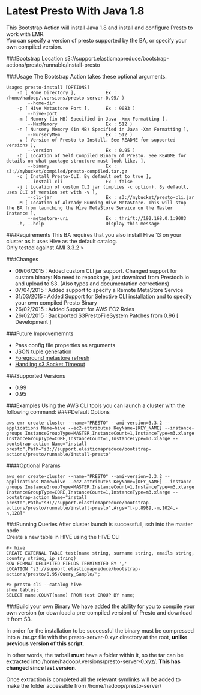 Latest Presto With Java 1.8
==========================
This Bootstrap Action will install Java 1.8 and install and configure Presto to work with EMR.  
You can specify a version of presto supported by the BA, or specify your own compiled version.

###Bootstrap Location
s3://support.elasticmapreduce/bootstrap-actions/presto/runnable/install-presto

###Usage
The Bootstrap Action takes these optional arguments. 
```
Usage: presto-install [OPTIONS]
    -d [ Home Directory ],           Ex : /home/hadoop/.versions/presto-server-0.95/ )
        --home-dir
    -p [ Hive Metastore Port ],      Ex : 9083 )
        --hive-port
    -m [ Memory (in MB) Specified in Java -Xmx Formatting ],
        --MaxMemory                  Ex : 512 )
    -n [ Nursery Memory (in MB) Specified in Java -Xmn Formatting ],
        --NurseryMem                 Ex : 512 )
    -v [ Version of Presto to Install. See README for supported versions ],
        --version                    Ex : 0.95 )
    -b [ Location of Self Compiled Binary of Presto. See README for details on what package structure must look like. ],
        --binary                     Ex : s3://mybucket/compiled/presto-compiled.tar.gz
    -c [ Install Presto-CLI. By default set to true ],
        --install-cli                Ex : false
    -j [ Location of custom CLI jar (implies -c option). By default, uses CLI of version set with -v ],
        --cli-jar                    Ex : s3://mybucket/presto-cli.jar
    -M [ Location of Already Running Hive MetaStore. This will stop the BA from launching the Hive MetaStore Service on the Master Instance ],
        --metastore-uri              Ex : thrift://192.168.0.1:9083
    -h, --help                       Display this message
```

###Requirements
This BA requires that you also install Hive 13 on your cluster as it uses Hive as the default catalog.  
Only tested against AMI 3.3.2 >

###Changes
- 09/06/2015 : Added custom CLI jar support. Changed support for custom binary: No need to repackage, just download from Prestodb.io and upload to S3. (Also typos and documentation corrections)
- 07/04/2015 : Added support to specify a Remote MetaStore Service
- 31/03/2015 : Added Support for Selective CLI installation and to specify your own compiled Presto Binary
- 26/02/2015 : Added Support for AWS EC2 Roles 
- 26/02/2015 : Backported S3PrestoFileSystem Patches from 0.96 [ Development ]

###Future Improvememnts
- Pass config file properties as arguments
- [JSON tuple generation](https://github.com/facebook/presto/pull/1724)
- [Foreground metastore refresh](https://github.com/facebook/presto/pull/1744)
- [Handling s3 Socket Timeout](https://github.com/facebook/presto/pull/1478)

###Supported Versions
 - 0.99
 - 0.95

###Examples
Using the AWS CLI tools you can launch a cluster with the following command: 
####Default Options
```
aws emr create-cluster --name="PRESTO" --ami-version=3.3.2 --applications Name=hive --ec2-attributes KeyName=[KEY_NAME] --instance-groups InstanceGroupType=MASTER,InstanceCount=1,InstanceType=m3.xlarge InstanceGroupType=CORE,InstanceCount=1,InstanceType=m3.xlarge --bootstrap-action Name="install presto",Path="s3://support.elasticmapreduce/bootstrap-actions/presto/runnable/install-presto"
```

####Optional Params
```
aws emr create-cluster --name="PRESTO" --ami-version=3.3.2 --applications Name=hive --ec2-attributes KeyName=[KEY_NAME] --instance-groups InstanceGroupType=MASTER,InstanceCount=1,InstanceType=m3.xlarge InstanceGroupType=CORE,InstanceCount=1,InstanceType=m3.xlarge --bootstrap-action Name="install presto",Path="s3://support.elasticmapreduce/bootstrap-actions/presto/runnable/install-presto",Args="[-p,8989,-m,1024,-n,128]"
```

###Running Queries
After cluster launch is successfull, ssh into the master node   
Create a new table in HIVE using the HIVE CLI
```
#> hive
CREATE EXTERNAL TABLE test(name string, surname string, emails string, country string, ip string)
ROW FORMAT DELIMITED FIELDS TERMINATED BY ','
LOCATION "s3://support.elasticmapreduce/bootstrap-actions/presto/0.95/Query_Sample/";

#> presto-cli --catalog hive
show tables; 
SELECT name,COUNT(name) FROM test GROUP BY name;
```

###Build your own Binary
We have added the ability for you to compile your own version (or download a pre-compiled version) of Presto and download it from S3. 

In order for the installation to be successful the binary must be compressed into a .tar.gz file with the presto-server-0.xyz directory at the root, **unlike previous version of this script**.

In other words, the tarball **must** have a folder within it, so the tar can be extracted into /home/hadoop/.versions/presto-server-0.xyz/. **This has changed since last version**.

Once extraction is completed all the relevant symlinks will be added to make the folder accessible from /home/hadoop/presto-server/   


